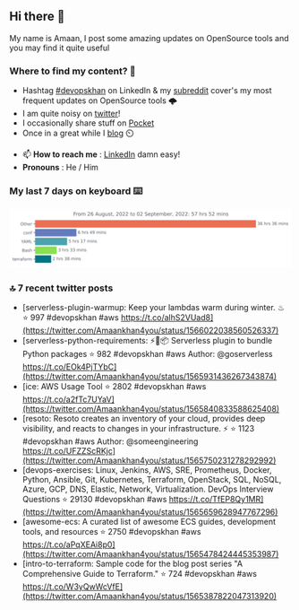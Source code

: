 <!--- [![Hits](https://hits.seeyoufarm.com/api/count/incr/badge.svg?url=https%3A%2F%2Fgithub.com%2Fakhan4u%2Fhit-counter&count_bg=%2379C83D&title_bg=%23555555&icon=&icon_color=%23E7E7E7&title=visits&edge_flat=false)](https://hits.seeyoufarm.com) --->

## Hi there 👋

My name is Amaan, I post some amazing updates on OpenSource tools and you may find it quite useful

### Where to find my content? 🤔

* Hashtag [#devopskhan](https://www.linkedin.com/feed/hashtag/devopskhan/) on LinkedIn & my [subreddit](https://www.reddit.com/r/devopskhan/) cover's my most frequent updates on OpenSource tools 🌩️
* I am quite noisy on [twitter](https://twitter.com/Amaankhan4you)!
* I occasionally share stuff on [Pocket](https://getpocket.com/@ej6g8d1dp2829A16a9Tf5d4T6bAMp3d8791rejDe86yem3bm4e14ex4fT4dluk29)
* Once in a great while I [blog](https://linuxparrot.com/) ⏲️


- 📫 **How to reach me** : [LinkedIn](https://www.linkedin.com/in/amaan-khan-linux-ninja) damn easy!
- **Pronouns** : He / Him

### My last 7 days on keyboard ⌨️

<img src="https://github.com/akhan4u/akhan4u/blob/main/images/stat.svg" alt="Amaan's Wakatime Activity!"/>

### 🔝 7 recent twitter posts
<!-- DEVDOJO:START -->
- [serverless-plugin-warmup: Keep your lambdas warm during winter. ♨
⭐️ 997
#devopskhan #aws
https://t.co/alhS2VUad8](https://twitter.com/Amaankhan4you/status/1566022038560526337)
- [serverless-python-requirements: ⚡️🐍📦 Serverless plugin to bundle Python packages
⭐️ 982
#devopskhan #aws
Author: @goserverless
https://t.co/EOk4PjTYbC](https://twitter.com/Amaankhan4you/status/1565931436267343874)
- [ice: AWS Usage Tool
⭐️ 2802
#devopskhan #aws
https://t.co/a2fTc7UYaV](https://twitter.com/Amaankhan4you/status/1565840833588625408)
- [resoto: Resoto creates an inventory of your cloud, provides deep visibility, and reacts to changes in your infrastructure. ⚡️
⭐️ 1123
#devopskhan #aws
Author: @someengineering
https://t.co/UFZZScRKjc](https://twitter.com/Amaankhan4you/status/1565750231278292992)
- [devops-exercises: Linux, Jenkins, AWS, SRE, Prometheus, Docker, Python, Ansible, Git, Kubernetes, Terraform, OpenStack, SQL, NoSQL, Azure, GCP, DNS, Elastic, Network, Virtualization. DevOps Interview Questions
⭐️ 29130
#devopskhan #aws
https://t.co/TfEP8Qy1MR](https://twitter.com/Amaankhan4you/status/1565659628947767296)
- [awesome-ecs: A curated list of awesome ECS guides, development tools, and resources
⭐️ 2750
#devopskhan #aws
https://t.co/aPqXEAi8p0](https://twitter.com/Amaankhan4you/status/1565478424445353987)
- [intro-to-terraform: Sample code for the blog post series &quot;A Comprehensive Guide to Terraform.&quot;
⭐️ 724
#devopskhan #aws
https://t.co/W3yQwWcVfE](https://twitter.com/Amaankhan4you/status/1565387822047313920)
<!-- DEVDOJO:END -->

<!-- ![Amaan's GitHub stats](https://github-readme-stats.vercel.app/api?username=akhan4u&count_private=true&show_icons=true&hide=contribs) -->
